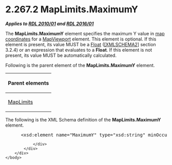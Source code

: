 <html dir="LTR" xmlns:mshelp="http://msdn.microsoft.com/mshelp" xmlns:ddue="http://ddue.schemas.microsoft.com/authoring/2003/5" xmlns:xlink="http://www.w3.org/1999/xlink" xmlns:tool="http://www.microsoft.com/tooltip">
    <head>
        <meta http-equiv="Content-Type" content="text/html; CHARSET=utf-8"></meta>
        <meta name="save" content="history"></meta>
        <title>2.267.2 MapLimits.MaximumY</title>
        <xml>
            <mshelp:toctitle title="2.267.2 MapLimits.MaximumY"></mshelp:toctitle>
            <mshelp:rltitle title="[MS-RDL]: MapLimits.MaximumY"></mshelp:rltitle>
            <mshelp:keyword index="A" term="a600fa96-5f78-43d9-ac95-b78267ada7a5"></mshelp:keyword>
            <mshelp:attr name="DCSext.ContentType" value="open specification"></mshelp:attr>
            <mshelp:attr name="AssetID" value="a600fa96-5f78-43d9-ac95-b78267ada7a5"></mshelp:attr>
            <mshelp:attr name="TopicType" value="kbRef"></mshelp:attr>
            <mshelp:attr name="DCSext.Title" value="[MS-RDL]: MapLimits.MaximumY" />
        </xml>
    </head>
    <body>
        <div id="header">
            <h1 class="heading">2.267.2 MapLimits.MaximumY</h1>
        </div>
        <div id="mainSection">
            <div id="mainBody">
                <div id="allHistory" class="saveHistory"></div>
                <div id="sectionSection0" class="section" name="collapseableSection">
                    

<p><b><i>Applies to </i></b><a href="3428e690-a348-4ec7-8a6a-8efb42d2cdee.md"><b><i>RDL 2010/01</i></b></a><b><i>
and </i></b><a href="52ce3983-2bfc-4e72-9359-42aaf5fe4509.md"><b><i>RDL 2016/01</i></b></a></p>

<p>The <b>MapLimits.MaximumY</b> element specifies the maximum
Y value in <a href="b2482b3f-74ab-4ca8-a9e5-c07955011743.md#gt_0eca4039-3d5f-4fef-9ced-90ebd4d2bb22">map coordinates</a>
for a <a href="55679f1a-a5b6-4b08-b284-ff6e27deedb4.md">MapViewport</a>
element. This element is optional. If this element is present, its value MUST be
a <a href="c7d0946f-992e-4abc-a304-09b53e030692.md">Float</a> (<a href="https://go.microsoft.com/fwlink/?LinkId=90610">[XMLSCHEMA2]</a> section
3.2.4) or an expression that evaluates to a <b>Float</b>. If this element is
not present, its value MUST be automatically calculated.</p>

<p>Following is the parent element of the <b>MapLimits.MaximumY</b>
element.</p>

<table>
 <thead>
  <tr>
   <th>
   <p>Parent elements </p>
   </th>
  </tr>
 </thead>
 <tr>
  <td>
  <p><a href="161cc5bc-351c-44a2-b603-24cd0871ecbd.md">MapLimits</a></p>
  </td>
 </tr>
</table>

<p>The following is the XML Schema definition of the <b>MapLimits.MaximumY</b>
element.           </p>

<dl>
<dd>
<div><pre> &lt;xsd:element name=&quot;MaximumY&quot; type=&quot;xsd:string&quot; minOccurs=&quot;0&quot; /&gt;
</pre></div>
</dd></dl>


                </div>
            </div>
        </div>
    </body>
</html>